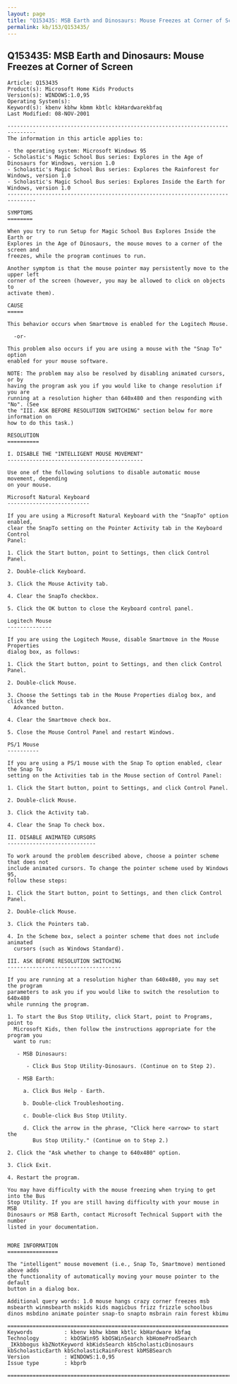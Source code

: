 ```yaml
---
layout: page
title: "Q153435: MSB Earth and Dinosaurs: Mouse Freezes at Corner of Screen"
permalink: kb/153/Q153435/
---
```


## Q153435: MSB Earth and Dinosaurs: Mouse Freezes at Corner of Screen

	Article: Q153435
	Product(s): Microsoft Home Kids Products
	Version(s): WINDOWS:1.0,95
	Operating System(s): 
	Keyword(s): kbenv kbhw kbmm kbtlc kbHardwarekbfaq
	Last Modified: 08-NOV-2001
	
	-------------------------------------------------------------------------------
	The information in this article applies to:
	
	- the operating system: Microsoft Windows 95 
	- Scholastic's Magic School Bus series: Explores in the Age of Dinosaurs for Windows, version 1.0 
	- Scholastic's Magic School Bus series: Explores the Rainforest for Windows, version 1.0 
	- Scholastic's Magic School Bus series: Explores Inside the Earth for Windows, version 1.0 
	-------------------------------------------------------------------------------
	
	SYMPTOMS
	========
	
	When you try to run Setup for Magic School Bus Explores Inside the Earth or
	Explores in the Age of Dinosaurs, the mouse moves to a corner of the screen and
	freezes, while the program continues to run.
	
	Another symptom is that the mouse pointer may persistently move to the upper left
	corner of the screen (however, you may be allowed to click on objects to
	activate them).
	
	CAUSE
	=====
	
	This behavior occurs when Smartmove is enabled for the Logitech Mouse.
	
	  -or-
	
	This problem also occurs if you are using a mouse with the "Snap To" option
	enabled for your mouse software.
	
	NOTE: The problem may also be resolved by disabling animated cursors, or by
	having the program ask you if you would like to change resolution if you are
	running at a resolution higher than 640x480 and then responding with "No". (See
	the "III. ASK BEFORE RESOLUTION SWITCHING" section below for more information on
	how to do this task.)
	
	RESOLUTION
	==========
	
	I. DISABLE THE "INTELLIGENT MOUSE MOVEMENT"
	-------------------------------------------
	
	Use one of the following solutions to disable automatic mouse movement, depending
	on your mouse.
	
	Microsoft Natural Keyboard
	--------------------------
	
	If you are using a Microsoft Natural Keyboard with the "SnapTo" option enabled,
	clear the SnapTo setting on the Pointer Activity tab in the Keyboard Control
	Panel:
	
	1. Click the Start button, point to Settings, then click Control Panel.
	
	2. Double-click Keyboard.
	
	3. Click the Mouse Activity tab.
	
	4. Clear the SnapTo checkbox.
	
	5. Click the OK button to close the Keyboard control panel.
	
	Logitech Mouse
	--------------
	
	If you are using the Logitech Mouse, disable Smartmove in the Mouse Properties
	dialog box, as follows:
	
	1. Click the Start button, point to Settings, and then click Control Panel.
	
	2. Double-click Mouse.
	
	3. Choose the Settings tab in the Mouse Properties dialog box, and click the
	  Advanced button.
	
	4. Clear the Smartmove check box.
	
	5. Close the Mouse Control Panel and restart Windows.
	
	PS/1 Mouse
	----------
	
	If you are using a PS/1 mouse with the Snap To option enabled, clear the Snap To
	setting on the Activities tab in the Mouse section of Control Panel:
	
	1. Click the Start button, point to Settings, and click Control Panel.
	
	2. Double-click Mouse.
	
	3. Click the Activity tab.
	
	4. Clear the Snap To check box.
	
	II. DISABLE ANIMATED CURSORS
	----------------------------
	
	To work around the problem described above, choose a pointer scheme that does not
	include animated cursors. To change the pointer scheme used by Windows 95,
	follow these steps:
	
	1. Click the Start button, point to Settings, and then click Control Panel.
	
	2. Double-click Mouse.
	
	3. Click the Pointers tab.
	
	4. In the Scheme box, select a pointer scheme that does not include animated
	  cursors (such as Windows Standard).
	
	III. ASK BEFORE RESOLUTION SWITCHING
	------------------------------------
	
	If you are running at a resolution higher than 640x480, you may set the program
	parameters to ask you if you would like to switch the resolution to 640x480
	while running the program.
	
	1. To start the Bus Stop Utility, click Start, point to Programs, point to
	  Microsoft Kids, then follow the instructions appropriate for the program you
	  want to run:
	
	   - MSB Dinosaurs:
	
	      - Click Bus Stop Utility-Dinosaurs. (Continue on to Step 2).
	
	   - MSB Earth:
	
	     a. Click Bus Help - Earth.
	
	     b. Double-click Troubleshooting.
	
	     c. Double-click Bus Stop Utility.
	
	     d. Click the arrow in the phrase, "Click here <arrow> to start the
	        Bus Stop Utility." (Continue on to Step 2.)
	
	2. Click the "Ask whether to change to 640x480" option.
	
	3. Click Exit.
	
	4. Restart the program.
	
	You may have difficulty with the mouse freezing when trying to get into the Bus
	Stop Utility. If you are still having difficulty with your mouse in MSB
	Dinosaurs or MSB Earth, contact Microsoft Technical Support with the number
	listed in your documentation.
	
	
	MORE INFORMATION
	================
	
	The "intelligent" mouse movement (i.e., Snap To, Smartmove) mentioned above adds
	the functionality of automatically moving your mouse pointer to the default
	button in a dialog box.
	
	Additional query words: 1.0 mouse hangs crazy corner freezes msb msbearth winmsbearth mskids kids magicbus frizz frizzle schoolbus dinos msbdino animate pointer snap-to snapto msbrain rain forest kbimu
	
	======================================================================
	Keywords          : kbenv kbhw kbmm kbtlc kbHardware kbfaq
	Technology        : kbOSWin95 kbOSWinSearch kbHomeProdSearch _IKkbbogus kbZNotKeyword kbKidsSearch kbScholasticDinosaurs kbScholasticEarth kbScholasticRainForest kbMSBSearch
	Version           : WINDOWS:1.0,95
	Issue type        : kbprb
	
	=============================================================================
	
